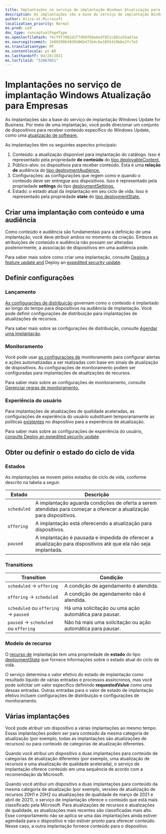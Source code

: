 ```yaml
---
title: Implantações no serviço de implantação Windows Atualização para Empresas
description: As implantações são a base do serviço de implantação Windows Update for Business. Por meio de uma implantação, você pode direcionar um conjunto de dispositivos para receber conteúdo específico do Windows Update, como uma atualização de software.
author: Alice-at-Microsoft
localization_priority: Normal
ms.prod: w10
doc_type: conceptualPageType
ms.openlocfilehash: 74cf9f7082d2f7d69f60a8edf851c881a59a67aa
ms.sourcegitcommit: 1b09298649d5606b471b4cbe1055419bbe2fc7e5
ms.translationtype: MT
ms.contentlocale: pt-BR
ms.lasthandoff: 04/28/2021
ms.locfileid: "52067651"
---
```

# <a name="deployments-in-the-windows-update-for-business-deployment-service"></a>Implantações no serviço de implantação Windows Atualização para Empresas

As implantações são a base do serviço de implantação Windows Update for Business. Por meio de uma implantação, você pode direcionar um conjunto de dispositivos para receber conteúdo específico do Windows Update, como uma [atualização de software.](windowsupdates-software-updates.md)

As implantações têm os seguintes aspectos principais:

1. Conteúdo: a atualização disponível para implantação do catálogo. Isso é representado pela propriedade **de conteúdo** do [tipo deployableContent.](/graph/api/resources/windowsupdates-deployablecontent)
2. Público-alvo: os dispositivos para receber conteúdo. Esta é uma **relação de** audiência do [tipo deploymentAudience.](/graph/api/resources/windowsupdates-deploymentaudience)
3. Configurações: as configurações que regem como e quando o conteúdo deve ser entregue aos dispositivos. Isso é representado pela propriedade **settings** do tipo [deploymentSettings.](/graph/api/resources/windowsupdates-deploymentsettings)
4. Estado: o estado atual da implantação em seu ciclo de vida. Isso é representado pela propriedade **state** do [tipo deploymentState.](/graph/api/resources/windowsupdates-deploymentstate)

## <a name="create-a-deployment-with-content-and-an-audience"></a>Criar uma implantação com conteúdo e uma audiência


Como conteúdo e audiência são fundamentais para a definição de uma implantação, você deve atribuir ambos no momento da criação. Embora as atribuições de conteúdo e audiência não possam ser alteradas posteriormente, a associação de dispositivos em uma audiência pode.

Para saber mais sobre como criar uma implantação, consulte [Deploy a feature update and](windowsupdates-deploy-update.md) Deploy an [expedited security update](windowsupdates-deploy-expedited-update.md).

## <a name="configure-settings"></a>Definir configurações

### <a name="rollout"></a>Lançamento

[As configurações de distribuição](/graph/api/resources/windowsupdates-rolloutsettings) governam como o conteúdo é implantado ao longo do tempo para dispositivos na audiência de implantação. Você pode definir configurações de distribuição para implantações de atualizações de recursos.

Para saber mais sobre as configurações de distribuição, consulte [Agendar uma implantação](windowsupdates-schedule-deployment.md).

### <a name="monitoring"></a>Monitoramento

Você pode usar [as configurações de](/graph/api/resources/windowsupdates-monitoringsettings) monitoramento para configurar alertas e ações automatizadas a ser realizadas com base em sinais de atualização de dispositivos. As configurações de monitoramento podem ser configuradas para implantações de atualizações de recursos.


Para saber mais sobre as configurações de monitoramento, consulte [Gerenciar regras de monitoramento.](windowsupdates-manage-monitoring-rules.md)

### <a name="user-experience"></a>Experiência do usuário

Para implantações de atualizações de qualidade aceleradas, as configurações de experiência do usuário substituem temporariamente as políticas [existentes](/graph/api/resources/windowsupdates-userexperiencesettings) no dispositivo para a experiência de atualização.

Para saber mais sobre as configurações de experiência do usuário, [consulte Deploy an expedited security update](windowsupdates-deploy-expedited-update.md).

## <a name="get-or-set-lifecycle-state"></a>Obter ou definir o estado do ciclo de vida

### <a name="states"></a>Estados

As implantações se movem pelos estados de ciclo de vida, conforme descrito na tabela a seguir.

| Estado     | Descrição                                                                                       |
|-----------|---------------------------------------------------------------------------------------------------|
| `scheduled` | A implantação aguarda condições de oferta a serem atendidas para começar a oferecer a atualização para dispositivos. |
| `offering`  | A implantação está oferecendo a atualização para dispositivos.                                                 |
| `paused`    | A implantação é pausada e impedida de oferecer a atualização para dispositivos até que ela não seja implantada.  |


### <a name="transitions"></a>Transitions

| Transition                     | Condição                                |
|--------------------------------|------------------------------------------|
| `scheduled` → `offering`           | A condição de agendamento é atendida.             |
| `offering` → `scheduled`           | A condição de agendamento não é atendida.         |
| `scheduled` ou `offering` → `paused` | Há uma solicitação ou uma ação automática para pausar. |
| `paused` → `scheduled` ou `offering` | Não há mais uma solicitação ou ação automática para pausar. |

### <a name="resource-model"></a>Modelo de recurso

O [recurso de](/graph/api/resources/windowsupdates-deployment) implantação tem uma propriedade de **estado** do tipo [deploymentState](/graph/api/resources/windowsupdates-deploymentstate) que fornece informações sobre o estado atual do ciclo de vida.

O serviço determina  o valor efetivo do estado de implantação como resultado líquido de várias entradas e processos assíncronos, mas você pode solicitar um valor específico definindo **requestedValue** como uma dessas entradas. Outras entradas para o valor de estado de implantação efetivo incluem configurações de distribuição e configurações de monitoramento.

## <a name="multiple-deployments"></a>Várias implantações

Você pode atribuir um dispositivo a várias implantações ao mesmo tempo. Essas implantações podem ser para conteúdo da mesma categoria de atualização (por exemplo, todas as implantações são atualizações de recursos) ou para conteúdo de categorias de atualização diferentes.

Quando você atribui um dispositivo a duas implantações para conteúdo de categorias de atualização diferentes (por exemplo, uma atualização de recursos e uma atualização de qualidade acelerada), o serviço de implantação oferece conteúdo em uma sequência de acordo com a recomendação da Microsoft.

Quando você atribui um dispositivo a duas implantações para conteúdo da mesma categoria de atualização (por exemplo, versões de atualização de recursos 20H1 e 20H2 ou atualizações de qualidade de março de 2021 e abril de 2021), o serviço de implantação oferece o conteúdo que está mais classificado pela Microsoft. Para atualizações de recursos e atualizações de qualidade, as atualizações mais recentes são classificadas mais alto. Esse comportamento não se aplica se uma das implantações ainda estiver agendada para o dispositivo e não estiver pronto para oferecer conteúdo. Nesse caso, a outra implantação fornece conteúdo para o dispositivo.
